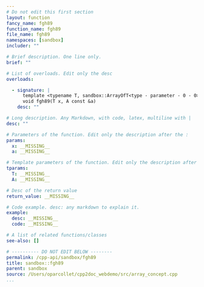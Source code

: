 ```yaml
---
# Do not edit this first section
layout: function
fancy_name: fgh89
function_name: fgh89
file_name: fgh89
namespaces: [sandbox]
includer: ""

# Brief description. One line only.
brief: ""

# List of overloads. Edit only the desc
overloads:

  - signature: |
      template <typename T, sandbox::ArrayOfT<type - parameter - 0 - 0> A>
      void fgh89(T x, A const &a)
    desc: ""

# Long description. Any Markdown, with code, latex, multiline with |
desc: ""

# Parameters of the function. Edit only the description after the :
params:
  x: __MISSING__
  a: __MISSING__

# Template parameters of the function. Edit only the description after the :
tparams:
  T: __MISSING__
  A: __MISSING__

# Desc of the return value
return_value: __MISSING__

# Code example. desc: any markdown to explain it.
example:
  desc: __MISSING__
  code: __MISSING__

# A list of related functions/classes
see-also: []

# ---------- DO NOT EDIT BELOW --------
permalink: /cpp-api/sandbox/fgh89
title: sandbox::fgh89
parent: sandbox
source: /Users/oparcollet/cpp2doc_webdemo/src/array_concept.cpp
...
```


